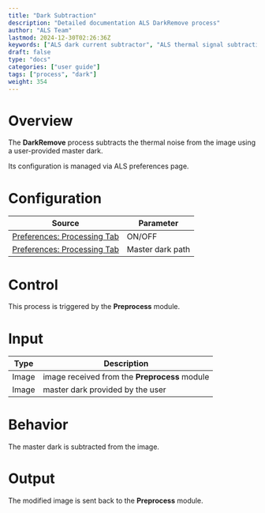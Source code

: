 ```yaml
---
title: "Dark Subtraction"
description: "Detailed documentation ALS DarkRemove process"
author: "ALS Team"
lastmod: 2024-12-30T02:26:36Z
keywords: ["ALS dark current subtractor", "ALS thermal signal subtraction"]
draft: false
type: "docs"
categories: ["user guide"]
tags: ["process", "dark"]
weight: 354
---
```


# Overview

The **DarkRemove** process subtracts the thermal noise from the image using a user-provided master dark.

Its configuration is managed via ALS preferences page.

# Configuration

| Source                                                                         | Parameter             |
|--------------------------------------------------------------------------------|-----------------------|
| [Preferences: Processing Tab](../../../preferences/processing/#dark-remove)    | ON/OFF                |
| [Preferences: Processing Tab](../../../preferences/processing/#dark-remove)    | Master dark path      |

# Control

This process is triggered by the **Preprocess** module.

# Input

| Type  | Description                                  |
|-------|----------------------------------------------|
| Image | image received from the **Preprocess** module |
| Image | master dark provided by the user             |

# Behavior

The master dark is subtracted from the image.

# Output

The modified image is sent back to the **Preprocess** module.